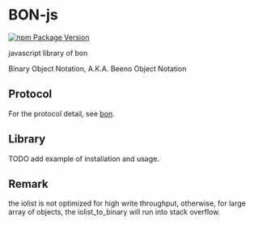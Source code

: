 # BON-js
[![npm Package Version](https://img.shields.io/npm/v/@beenotung/bon.svg?maxAge=2592000)](https://www.npmjs.com/package/@beenotung/bon)

javascript library of bon

Binary Object Notation,
A.K.A. Beeno Object Notation

## Protocol
For the protocol detail, see [bon](https://github.com/bon-org/bon-doc).

## Library
TODO add example of installation and usage.

## Remark
the iolist is not optimized for high write throughput,
otherwise, for large array of objects, the iolist_to_binary will run into stack overflow.
